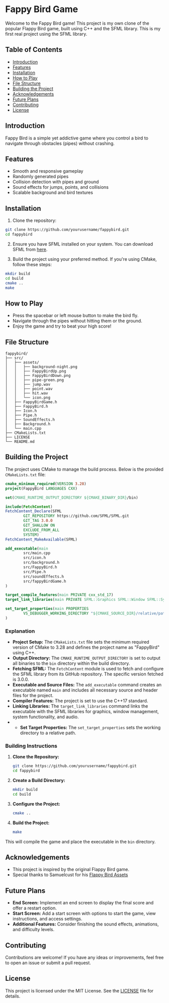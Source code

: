 # Fappy Bird Game

Welcome to the Fappy Bird game! This project is my own clone of the popular Flappy Bird game, built using C++ and the SFML library. This is my first real project using the SFML library.

## Table of Contents
- [Introduction](#introduction)
- [Features](#features)
- [Installation](#installation)
- [How to Play](#how-to-play)
- [File Structure](#file-structure)
- [Building the Project](#building-the-project)
- [Acknowledgements](#acknowledgements)
- [Future Plans](#future-plans)
- [Contributing](#contributing)
- [License](#license)

## Introduction

Fappy Bird is a simple yet addictive game where you control a bird to navigate through obstacles (pipes) without crashing.

## Features

- Smooth and responsive gameplay
- Randomly generated pipes
- Collision detection with pipes and ground
- Sound effects for jumps, points, and collisions
- Scalable background and bird textures

## Installation

1. Clone the repository:

```bash
git clone https://github.com/yourusername/fappybird.git
cd fappybird
```

2. Ensure you have SFML installed on your system. You can download SFML from [here](https://www.sfml-dev.org/download.php).

3. Build the project using your preferred method. If you're using CMake, follow these steps:

```bash
mkdir build
cd build
cmake ..
make
```

## How to Play

- Press the spacebar or left mouse button to make the bird fly.
- Navigate through the pipes without hitting them or the ground.
- Enjoy the game and try to beat your high score!

## File Structure

```
fappybird/
├── src/
│   ├── assets/
│   │   ├── background-night.png
│   │   ├── FappyBirdUp.png
│   │   ├── FappyBirdDown.png
│   │   ├── pipe-green.png
│   │   ├── jump.wav
│   │   ├── point.wav
│   │   ├── hit.wav
│   │   └── icon.png
│   ├── FappyBirdGame.h
│   ├── FappyBird.h
│   ├── Icon.h
│   ├── Pipe.h
│   ├── SoundEffects.h
│   ├── Background.h
│   └── main.cpp
├── CMakeLists.txt
├── LICENSE
└── README.md
```
## Building the Project

The project uses CMake to manage the build process. Below is the provided `CMakeLists.txt` file:

```cmake
cmake_minimum_required(VERSION 3.28)
project(FappyBird LANGUAGES CXX)

set(CMAKE_RUNTIME_OUTPUT_DIRECTORY ${CMAKE_BINARY_DIR}/bin)

include(FetchContent)
FetchContent_Declare(SFML
        GIT_REPOSITORY https://github.com/SFML/SFML.git
        GIT_TAG 3.0.0
        GIT_SHALLOW ON
        EXCLUDE_FROM_ALL
        SYSTEM)
FetchContent_MakeAvailable(SFML)

add_executable(main
        src/main.cpp
        src/icon.h
        src/background.h
        src/FappyBird.h
        src/Pipe.h
        src/soundEffects.h
        src/fappyBirdGame.h
)

target_compile_features(main PRIVATE cxx_std_17)
target_link_libraries(main PRIVATE SFML::Graphics SFML::Window SFML::System SFML::Audio)

set_target_properties(main PROPERTIES
        VS_DEBUGGER_WORKING_DIRECTORY "${CMAKE_SOURCE_DIR}/relative/path/to/working/directory"
)
```

### Explanation

- **Project Setup:** The `CMakeLists.txt` file sets the minimum required version of CMake to 3.28 and defines the project name as "FappyBird" using C++.
- **Output Directory:** The `CMAKE_RUNTIME_OUTPUT_DIRECTORY` is set to output all binaries to the `bin` directory within the build directory.
- **Fetching SFML:** The `FetchContent` module is used to fetch and configure the SFML library from its GitHub repository. The specific version fetched is 3.0.0.
- **Executable and Source Files:** The `add_executable` command creates an executable named `main` and includes all necessary source and header files for the project.
- **Compiler Features:** The project is set to use the C++17 standard.
- **Linking Libraries:** The `target_link_libraries` command links the executable with the SFML libraries for graphics, window management, system functionality, and audio.
- - **Set Target Properties:** The `set_target_properties` sets the working directory to a relative path.

### Building Instructions

1. **Clone the Repository:**
   ```bash
   git clone https://github.com/yourusername/fappybird.git
   cd fappybird
   ```

2. **Create a Build Directory:**
   ```bash
   mkdir build
   cd build
   ```

3. **Configure the Project:**
   ```bash
   cmake ..
   ```

4. **Build the Project:**
   ```bash
   make
   ```

This will compile the game and place the executable in the `bin` directory.

## Acknowledgements

- This project is inspired by the original Flappy Bird game.
- Special thanks to Samuelcust for his [Flappy Bird Assets](https://github.com/samuelcust/flappy-bird-assets)

## Future Plans

- **End Screen:** Implement an end screen to display the final score and offer a restart option.
- **Start Screen:** Add a start screen with options to start the game, view instructions, and access settings.
- **Additional Features:** Consider finishing the sound effects, animations, and difficulty levels.

## Contributing

Contributions are welcome! If you have any ideas or improvements, feel free to open an issue or submit a pull request.

## License

This project is licensed under the MIT License. See the [LICENSE](LICENSE) file for details.
